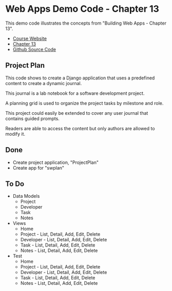 # Web Apps Demo Code  - Chapter 13

This demo code illustrates the concepts from "Building Web Apps - Chapter 13".

* [Course Website](https://shrinking-world.com/course/bacs350)
* [Chapter 13](https://shrinking-world.com/course/bacs350/chapter/13)
* [Github Source Code](https://github.com/Mark-Seaman/BACS350/tree/main/week13)


## Project Plan

This code shows to create a Django application that uses a predefined content to create a dynamic journal.

This journal is a lab notebook for a software development project.

A planning grid is used to organize the project tasks by milestone and role. 

This project could easily be extended to cover any user journal that contains guided prompts.

Readers are able to access the content but only authors are allowed to modify it.


##  Done

* Create project application, "ProjectPlan" 
* Create app for "swplan"



## To Do

* Data Models
    * Project
    * Developer
    * Task
    * Notes
* Views
    * Home
    * Project - List, Detail, Add, Edit, Delete
    * Developer - List, Detail, Add, Edit, Delete
    * Task - List, Detail, Add, Edit, Delete
    * Notes - List, Detail, Add, Edit, Delete
* Test
    * Home
    * Project - List, Detail, Add, Edit, Delete
    * Developer - List, Detail, Add, Edit, Delete
    * Task - List, Detail, Add, Edit, Delete
    * Notes - List, Detail, Add, Edit, Delete